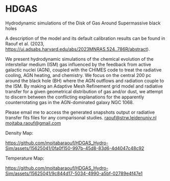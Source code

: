 # HDGAS
 Hydrodynamic simulations of the Disk of Gas Around Supermassive black holes 


A description of the model and its default calibration results can be found in Raouf et al. (2023, https://ui.adsabs.harvard.edu/abs/2023MNRAS.524..786R/abstract). 

We present hydrodynamic simulations of the chemical evolution of the interstellar medium (ISM) gas influenced by the feedback from active galactic nuclei (AGN), coupled with the CHIMES code to treat the radiative cooling, AGN heating, and chemistry. We focus on the central 200 pc around the black hole (BH) where the AGN outflows and radiation couple to the ISM. By making an Adaptive Mesh Refinement grid model and radiative transfer for a given geometrical distribution of gas and/or dust, we attempt to discern between the conflicting explanations for the apparently counterrotating gas in the AGN-dominated galaxy NGC 1068.

Please email me to access the generated snapshots output or radiative transfer fits files for any comparisonal studies. 
raouf@strw.leidenuniv.nl
mojtaba.raouf@gmail.com

Density Map: 

https://github.com/mojtabaraouf/HDGAS_Hydro-Sim/assets/15625041/0fa0f150-997b-45d8-83d6-4d4047c48c92

Temperature Map:

https://github.com/mojtabaraouf/HDGAS_Hydro-Sim/assets/15625041/9c844d17-5034-4990-a5bf-02789e4f47e1


